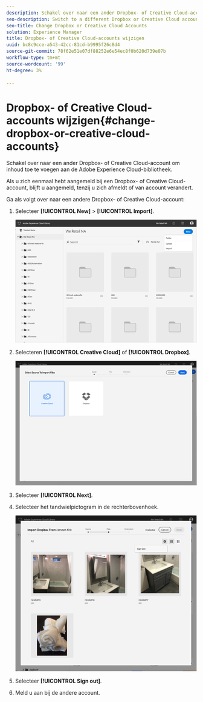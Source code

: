 ```yaml
---
description: Schakel over naar een ander Dropbox- of Creative Cloud-account om inhoud toe te voegen aan de Adobe Experience Cloud-bibliotheek.
seo-description: Switch to a different Dropbox or Creative Cloud account to add content to the Adobe Experience Cloud Library.
seo-title: Change Dropbox or Creative Cloud Accounts
solution: Experience Manager
title: Dropbox- of Creative Cloud-accounts wijzigen
uuid: bc8c9cce-a543-42cc-81cd-b9995f26c8d4
source-git-commit: 78f62e51e07df88252e6e54ec8f0b620d739e07b
workflow-type: tm+mt
source-wordcount: '99'
ht-degree: 3%

---
```



# Dropbox- of Creative Cloud-accounts wijzigen{#change-dropbox-or-creative-cloud-accounts}

Schakel over naar een ander Dropbox- of Creative Cloud-account om inhoud toe te voegen aan de Adobe Experience Cloud-bibliotheek.

Als u zich eenmaal hebt aangemeld bij een Dropbox- of Creative Cloud-account, blijft u aangemeld, tenzij u zich afmeldt of van account verandert.

Ga als volgt over naar een andere Dropbox- of Creative Cloud-account:

1. Selecteer **[!UICONTROL New]** > **[!UICONTROL Import]**.

   ![](assets/library_new_folder_upload.png)

1. Selecteren **[!UICONTROL Creative Cloud]** of **[!UICONTROL Dropbox]**.

   ![](assets/library_import_cc.png)

1. Selecteer **[!UICONTROL Next]**.
1. Selecteer het tandwielpictogram in de rechterbovenhoek.

   ![](assets/library_switch_accounts.png)

1. Selecteer **[!UICONTROL Sign out]**.
1. Meld u aan bij de andere account.


